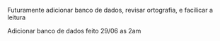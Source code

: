Futuramente adicionar banco de dados, revisar ortografia, e facilicar a leitura 

Adicionar banco de dados 
        feito 29/06 as 2am
